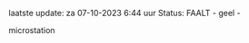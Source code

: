 laatste update: 
za 07-10-2023  6:44   uur 
Status: FAALT - geel - 
<div class="service Y">microstation</div>